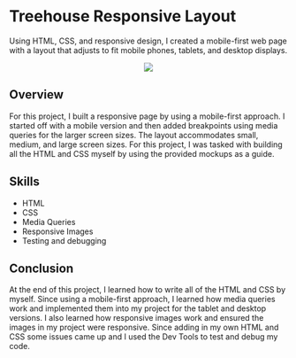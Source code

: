 # Treehouse Responsive Layout
Using HTML, CSS, and responsive design, I created a mobile-first web page with a layout that adjusts to fit mobile phones, tablets, and desktop displays.

<p align="center">
  <img src="https://github.com/HaleyWardo/treehouse-responsive-layout/blob/master/image.png">
</p>

## Overview 
For this project, I built a responsive page by using a mobile-first approach. I started off with a mobile version and then added breakpoints using media queries for the larger screen sizes. The layout accommodates small, medium, and large screen sizes. For this project, I was tasked with building all the HTML and CSS myself by using the provided mockups as a guide. 

## Skills
- HTML
- CSS
- Media Queries
- Responsive Images
- Testing and debugging

## Conclusion
At the end of this project, I learned how to write all of the HTML and CSS by myself. Since using a mobile-first approach, I learned how media queries work and implemented them into my project for the tablet and desktop versions. I also learned how responsive images work and ensured the images in my project were responsive. Since adding in my own HTML and CSS some issues came up and I used the Dev Tools to test and debug my code. 
